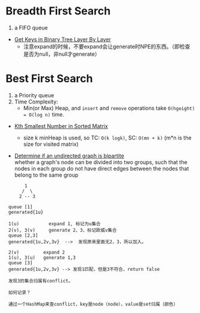 # Breadth First Search
1. a FIFO queue

- [Get Keys in Binary Tree Layer By Layer](./LayerByLayer.java)
    - 注意expand的时候，不要expand会让generate时NPE的东西。（即检查是否为null，非null才generate）

# Best First Search
1. a Priority queue
2. Time Complexity:
   - Min(or Max) Heap, and `insert` and `remove` operations take `O(hgeight) = O(log n)` time.

- [Kth Smallest Number in Sorted Matrix](./KthSmallestNumber.java)
   - size k minHeap is used, so TC: `O(k logk)`, SC: `O(mn + k)` (m*n is the size for visited matrix)
   
- [Determine if an undirected graph is bipartite](./Bipartite.java)\
    whether a graph's node can be divided into two groups, such that the nodes in each group do not have direct edges between the nodes that belong to the same group
  
```
       1
      /  \
     2 -- 3
```

```
 queue [1]
 generated{1u}

 1(u)           expand 1, 标记为u集合
 2(v), 3(v)     generate 2、3，标记欧威v集合
 queue [2,3]
 generated{1u,2v,3v}  -->  发现原来里面无2，3，所以加入。

 2(v)         expand 2
 1(u), 3(u)   generate 1,3
 queue [3]
 generated{1u,2v,3v} --> 发现1匹配，但是3不符合，return false

 发现3的集合归属有conflict。
```
```
 如何记录？
 
 通过一个HashMap来查conflict，key是node（node），value是set归属（颜色）
```


